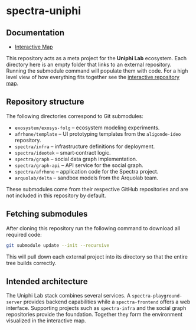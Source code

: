 # spectra-uniphi


## Documentation
- [Interactive Map](docs/interactive-map.html)

This repository acts as a meta project for the **Uniphi Lab** ecosystem.  Each directory here is an empty folder that links to an external repository.  Running the submodule command will populate them with code.  For a high level view of how everything fits together see the [interactive repository map](docs/interactive-map.html).

## Repository structure

The following directories correspond to Git submodules:

- `exosystem/exosys-folg` – ecosystem modeling experiments.
- `afrhone/template` – UI prototyping templates from the `aligonde-ideo` repository.
- `spectra/infra` – infrastructure definitions for deployment.
- `spectra/ideotek` – smart‑contract logic.
- `spectra/graph` – social data graph implementation.
- `spectra/graph-api` – API service for the social graph.
- `spectra/afrhone` – application code for the Spectra project.
- `arquolab/delta` – sandbox models from the Arquolab team.

These submodules come from their respective GitHub repositories and are not included in this repository by default.

## Fetching submodules

After cloning this repository run the following command to download all required code:

```bash
git submodule update --init --recursive
```

This will pull down each external project into its directory so that the entire tree builds correctly.

## Intended architecture

The Uniphi Lab stack combines several services.  A `spectra-playground-server` provides backend capabilities while a `spectra-frontend` offers a web interface.  Supporting projects such as `spectra-infra` and the social graph repositories provide the foundation.  Together they form the environment visualized in the interactive map.



